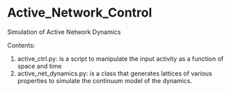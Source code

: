 # Active_Network_Control

Simulation of Active Network Dynamics

Contents:
  1. active_ctrl.py:          is a script to manipulate the input activity as a function of space and time
  2. active_net_dynamics.py:  is a class that generates lattices of various properties to simulate the continuum model of the dynamics. 
  
